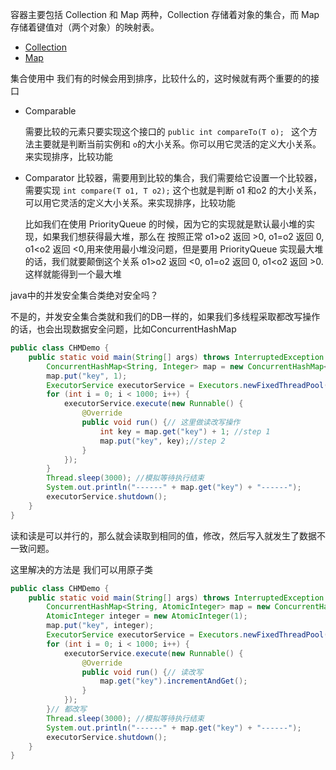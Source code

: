 容器主要包括 Collection 和 Map 两种，Collection 存储着对象的集合，而 Map 存储着键值对（两个对象）的映射表。

- [Collection](collection/introduction.md)
- [Map](map/introduction.md)

集合使用中 我们有的时候会用到排序，比较什么的，这时候就有两个重要的的接口 

* Comparable 

  需要比较的元素只要实现这个接口的 `public int compareTo(T o); ` 这个方法主要就是判断当前实例和 `o`的大小关系。你可以用它灵活的定义大小关系。来实现排序，比较功能

* Comparator 比较器，需要用到比较的集合，我们需要给它设置一个比较器，需要实现 `int compare(T o1, T o2);`  这个也就是判断 o1 和o2 的大小关系，可以用它灵活的定义大小关系。来实现排序，比较功能

  比如我们在使用  PriorityQueue  的时候，因为它的实现就是默认最小堆的实现，如果我们想获得最大堆，那么在 按照正常 o1>o2  返回 >0, o1=o2  返回 0, o1<o2  返回 <0,用来使用最小堆没问题，但是要用 PriorityQueue 实现最大堆的话，我们就要颠倒这个关系 o1>o2  返回 <0, o1=o2  返回 0, o1<o2  返回 >0.这样就能得到一个最大堆

java中的并发安全集合类绝对安全吗？

不是的，并发安全集合类就和我们的DB一样的，如果我们多线程采取都改写操作的话，也会出现数据安全问题，比如ConcurrentHashMap

```java
public class CHMDemo {
    public static void main(String[] args) throws InterruptedException {
        ConcurrentHashMap<String, Integer> map = new ConcurrentHashMap<String,Integer>();
        map.put("key", 1);
        ExecutorService executorService = Executors.newFixedThreadPool(100);
        for (int i = 0; i < 1000; i++) {
            executorService.execute(new Runnable() {
                @Override
                public void run() {// 这里做读改写操作
                    int key = map.get("key") + 1; //step 1
                    map.put("key", key);//step 2
                }
            });
        }
        Thread.sleep(3000); //模拟等待执行结束
        System.out.println("------" + map.get("key") + "------");
        executorService.shutdown();
    }
}
```

读和读是可以并行的，那么就会读取到相同的值，修改，然后写入就发生了数据不一致问题。

这里解决的方法是 我们可以用原子类

```java
public class CHMDemo {
    public static void main(String[] args) throws InterruptedException {
        ConcurrentHashMap<String, AtomicInteger> map = new ConcurrentHashMap<String,AtomicInteger>();
        AtomicInteger integer = new AtomicInteger(1);
        map.put("key", integer);
        ExecutorService executorService = Executors.newFixedThreadPool(100);
        for (int i = 0; i < 1000; i++) {
            executorService.execute(new Runnable() {
                @Override
                public void run() {// 读改写
                    map.get("key").incrementAndGet();
                }
            });
        }// 都改写
        Thread.sleep(3000); //模拟等待执行结束
        System.out.println("------" + map.get("key") + "------");
        executorService.shutdown();
    }
}
```

 